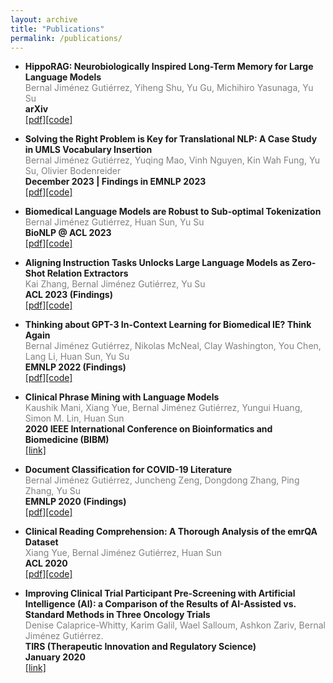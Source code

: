 ```yaml
---
layout: archive
title: "Publications"
permalink: /publications/
---
```


<!-- {% if author.googlescholar %}
  You can also find my articles on <u><a href="{{author.googlescholar}}">my Google Scholar profile</a>.</u>
{% endif %}

{% include base_path %}

{% for post in site.publications reversed %}
  {% include archive-single.html %}
{% endfor %}
 -->

* **HippoRAG: Neurobiologically Inspired Long-Term Memory for Large Language Models** <br>
<span style="color:grey">Bernal Jiménez Gutiérrez, Yiheng Shu, Yu Gu, Michihiro Yasunaga, Yu Su</span> <br>
**arXiv** <br>
[\[pdf\]](https://arxiv.org/abs/2405.14831)[\[code\]](https://github.com/OSU-NLP-Group/HippoRAG) 

* **Solving the Right Problem is Key for Translational NLP: A Case Study in UMLS Vocabulary Insertion** <br>
<span style="color:grey">Bernal Jiménez Gutiérrez, Yuqing Mao, Vinh Nguyen, Kin Wah Fung, Yu Su, Olivier Bodenreider</span> <br>
**December 2023 | Findings in EMNLP 2023** <br>
[\[pdf\]](https://aclanthology.org/2023.findings-emnlp.51.pdf)[\[code\]](https://github.com/OSU-NLP-Group/UMLS-Vocabulary-Insertion)

* **Biomedical Language Models are Robust to Sub-optimal Tokenization** <br>
<span style="color:grey">Bernal Jiménez Gutiérrez, Huan Sun, Yu Su</span> <br>
**BioNLP @ ACL 2023** <br>
[\[pdf\]](https://arxiv.org/pdf/2306.17649.pdf)[\[code\]](https://github.com/OSU-NLP-Group/Bio-Tokenization) 

* **Aligning Instruction Tasks Unlocks Large Language Models as Zero-Shot Relation Extractors** <br>
<span style="color:grey">Kai Zhang, Bernal Jiménez Gutiérrez, Yu Su</span> <br>
**ACL 2023 (Findings)** <br>
[\[pdf\]](https://arxiv.org/pdf/2305.11159.pdf)[\[code\]](https://github.com/OSU-NLP-Group/QA4RE) 

* **Thinking about GPT-3 In-Context Learning for Biomedical IE? Think Again** <br>
<span style="color:grey">Bernal Jiménez Gutiérrez, Nikolas McNeal, Clay Washington, You Chen, Lang Li, Huan Sun, Yu Su</span> <br>
**EMNLP 2022 (Findings)** <br>
[\[pdf\]](https://arxiv.org/pdf/2203.08410.pdf)[\[code\]](https://github.com/dki-lab/few-shot-bioIE) 

* **Clinical Phrase Mining with Language Models** <br>
<span style="color:grey">Kaushik Mani, Xiang Yue, Bernal Jiménez Gutiérrez, Yungui Huang, Simon M. Lin, Huan Sun</span><br>
**2020 IEEE International Conference on Bioinformatics and Biomedicine (BIBM)** <br>
[\[link\]](https://ieeexplore.ieee.org/document/9313496) <br>

* **Document Classification for COVID-19 Literature** <br>
<span style="color:grey">Bernal Jiménez Gutiérrez, Juncheng Zeng, Dongdong Zhang, Ping Zhang, Yu Su</span> <br>
**EMNLP 2020 (Findings)**  <br>
[\[pdf\]](https://aclanthology.org/2020.findings-emnlp.332.pdf)[\[code\]](https://github.com/dki-lab/covid19-classification)

* **Clinical Reading Comprehension: A Thorough Analysis of the emrQA Dataset**<br>
<span style="color:grey">Xiang Yue, Bernal Jiménez Gutiérrez, Huan Sun</span><br>
**ACL 2020**<br>
[\[pdf\]](http://aclanthology.lst.uni-saarland.de/2020.acl-main.410.pdf)[\[code\]](https://github.com/xiangyue9607/CliniRC/) <br>

* **Improving Clinical Trial Participant Pre-Screening with Artificial Intelligence (AI): a Comparison of the Results of AI-Assisted vs. Standard Methods in Three Oncology Trials** <br>
<span style="color:grey"> Denise Calaprice-Whitty, Karim Galil, Wael Salloum, Ashkon Zariv, Bernal Jiménez Gutiérrez.</span> <br>
**TIRS (Therapeutic Innovation and Regulatory Science)**<br>
**January 2020** <br>
[\[link\]](https://pubmed.ncbi.nlm.nih.gov/32008227/) <br>
